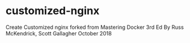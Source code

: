 # customized-nginx
Create Customized nginx forked from Mastering Docker 3rd Ed By Russ McKendrick, Scott Gallagher
October 2018

